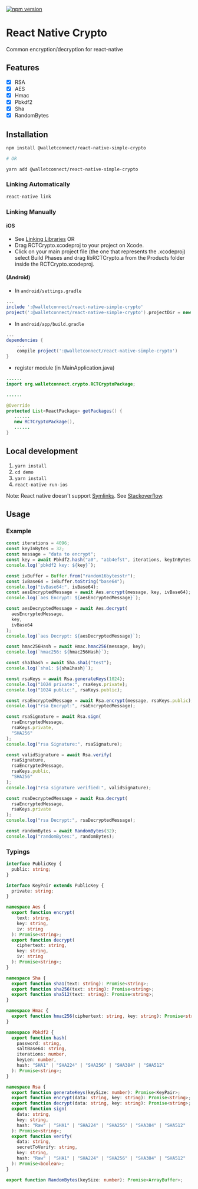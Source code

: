 [![npm version](https://badge.fury.io/js/%40walletconnect%2Freact-native-simple-crypto.svg)](https://badge.fury.io/js/%40walletconnect%2Freact-native-simple-crypto)

# React Native Crypto

Common encryption/decryption for react-native

## Features

- [x] RSA
- [x] AES
- [x] Hmac
- [x] Pbkdf2
- [x] Sha
- [x] RandomBytes

## Installation

```bash
npm install @walletconnect/react-native-simple-crypto

# OR

yarn add @walletconnect/react-native-simple-crypto
```

### Linking Automatically

```bash
react-native link
```

### Linking Manually

#### iOS

- See [Linking Libraries](http://facebook.github.io/react-native/docs/linking-libraries-ios.html)
  OR
- Drag RCTCrypto.xcodeproj to your project on Xcode.
- Click on your main project file (the one that represents the .xcodeproj) select Build Phases and drag libRCTCrypto.a from the Products folder inside the RCTCrypto.xcodeproj.

#### (Android)

- In `android/settings.gradle`

```gradle
...
include ':@walletconnect/react-native-simple-crypto'
project(':@walletconnect/react-native-simple-crypto').projectDir = new File(rootProject.projectDir, '../node_modules/@walletconnect/react-native-simple-crypto/android')
```

- In `android/app/build.gradle`

```gradle
...
dependencies {
    ...
    compile project(':@walletconnect/react-native-simple-crypto')
}
```

- register module (in MainApplication.java)

```java
......
import org.walletconnect.crypto.RCTCryptoPackage;

......

@Override
protected List<ReactPackage> getPackages() {
   ......
   new RCTCryptoPackage(),
   ......
}
```

## Local development

1. `yarn install`
2. `cd demo`
3. `yarn install`
4. `react-native run-ios`

Note: React native doesn't support [Symlinks](https://github.com/facebook/metro/issues/1). See [Stackoverflow](https://stackoverflow.com/questions/44061155/react-native-npm-link-local-dependency-unable-to-resolve-module).

## Usage

### Example

```javascript
const iterations = 4096;
const keyInBytes = 32;
const message = "data to encrypt";
const key = await Pbkdf2.hash("a0", "a1b4efst", iterations, keyInBytes, "SHA1");
console.log(`pbkdf2 key: ${key}`);

const ivBuffer = Buffer.from("random16bytesstr");
const ivBase64 = ivBuffer.toString("base64");
console.log("ivBase64:", ivBase64);
const aesEncryptedMessage = await Aes.encrypt(message, key, ivBase64);
console.log(`aes Encrypt: ${aesEncryptedMessage}`);

const aesDecryptedMessage = await Aes.decrypt(
  aesEncryptedMessage,
  key,
  ivBase64
);
console.log(`aes Decrypt: ${aesDecryptedMessage}`);

const hmac256Hash = await Hmac.hmac256(message, key);
console.log(`hmac256: ${hmac256Hash}`);

const sha1hash = await Sha.sha1("test");
console.log(`sha1: ${sha1hash}`);

const rsaKeys = await Rsa.generateKeys(1024);
console.log("1024 private:", rsaKeys.private);
console.log("1024 public:", rsaKeys.public);

const rsaEncryptedMessage = await Rsa.encrypt(message, rsaKeys.public);
console.log("rsa Encrypt:", rsaEncryptedMessage);

const rsaSignature = await Rsa.sign(
  rsaEncryptedMessage,
  rsaKeys.private,
  "SHA256"
);
console.log("rsa Signature:", rsaSignature);

const validSignature = await Rsa.verify(
  rsaSignature,
  rsaEncryptedMessage,
  rsaKeys.public,
  "SHA256"
);
console.log("rsa signature verified:", validSignature);

const rsaDecryptedMessage = await Rsa.decrypt(
  rsaEncryptedMessage,
  rsaKeys.private
);
console.log("rsa Decrypt:", rsaDecryptedMessage);

const randomBytes = await RandomBytes(32);
console.log("randomBytes:", randomBytes);
```

### Typings

```typescript
interface PublicKey {
  public: string;
}

interface KeyPair extends PublicKey {
  private: string;
}

namespace Aes {
  export function encrypt(
    text: string,
    key: string,
    iv: string
  ): Promise<string>;
  export function decrypt(
    ciphertext: string,
    key: string,
    iv: string
  ): Promise<string>;
}

namespace Sha {
  export function sha1(text: string): Promise<string>;
  export function sha256(text: string): Promise<string>;
  export function sha512(text: string): Promise<string>;
}

namespace Hmac {
  export function hmac256(ciphertext: string, key: string): Promise<string>;
}

namespace Pbkdf2 {
  export function hash(
    password: string,
    saltBase64: string,
    iterations: number,
    keyLen: number,
    hash: "SHA1" | "SHA224" | "SHA256" | "SHA384" | "SHA512"
  ): Promise<string>;
}

namespace Rsa {
  export function generateKeys(keySize: number): Promise<KeyPair>;
  export function encrypt(data: string, key: string): Promise<string>;
  export function decrypt(data: string, key: string): Promise<string>;
  export function sign(
    data: string,
    key: string,
    hash: "Raw" | "SHA1" | "SHA224" | "SHA256" | "SHA384" | "SHA512"
  ): Promise<string>;
  export function verify(
    data: string,
    secretToVerify: string,
    key: string,
    hash: "Raw" | "SHA1" | "SHA224" | "SHA256" | "SHA384" | "SHA512"
  ): Promise<boolean>;
}

export function RandomBytes(keySize: number): Promise<ArrayBuffer>;
```
